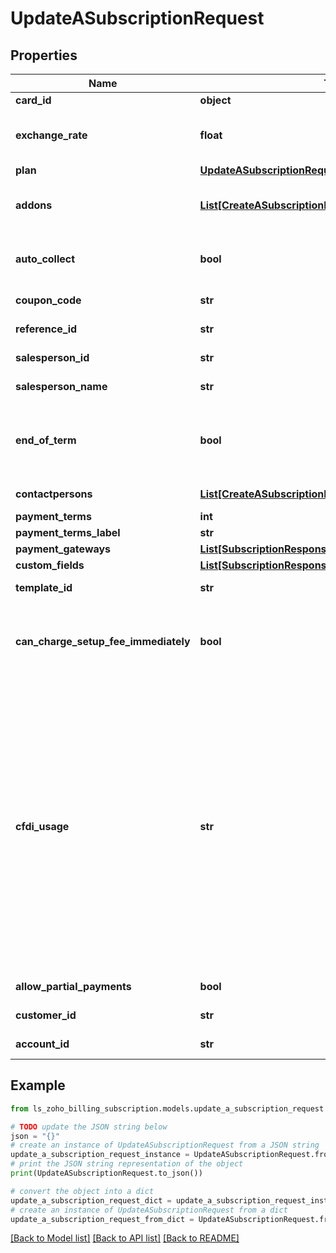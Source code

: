 # UpdateASubscriptionRequest


## Properties

Name | Type | Description | Notes
------------ | ------------- | ------------- | -------------
**card_id** | **object** | Enter the card_id of the card which has to be updated. | 
**exchange_rate** | **float** | This will be the exchange rate provided for the organization&#39;s currency and the customer&#39;s currency. The subscription fee would be the multiplicative product of the original price and the exchange rate. | [optional] 
**plan** | [**UpdateASubscriptionRequestPlan**](UpdateASubscriptionRequestPlan.md) |  | 
**addons** | [**List[CreateASubscriptionRequestAddonsInner]**](CreateASubscriptionRequestAddonsInner.md) | List of addon objects which are to be included in the subscription. Each object contains &lt;code&gt;addon_code&lt;/code&gt;, &lt;code&gt;name&lt;/code&gt;, &lt;code&gt;price&lt;/code&gt; and &lt;code&gt;quantity&lt;/code&gt;. | [optional] 
**auto_collect** | **bool** | auto_collect is set to true for creating an online subscription which will charge the customer’s card automatically on every renewal. To create an offline subscriptions, set auto_collect to false. | [optional] 
**coupon_code** | **str** | The coupon code of the coupon which is to be applied to the subscription. | [optional] 
**reference_id** | **str** | A string of your choice is required to easily identify and keep track of your subscriptions. | [optional] 
**salesperson_id** | **str** | Unique Id of the sales person assigned for the subscription. | [optional] 
**salesperson_name** | **str** | Name of the sales person assigned for the subscription. | [optional] 
**end_of_term** | **bool** | If there are any changes in the plan&#39;s subscriptions, those subscription changes can be made immediately if &lt;code&gt;end_of_term&lt;/code&gt; is set to false. If &lt;code&gt;end_of_term&lt;/code&gt; is set to true, the subscription changes take effect only after the current term of the subscription ends. | [optional] 
**contactpersons** | [**List[CreateASubscriptionRequestContactpersonsInner]**](CreateASubscriptionRequestContactpersonsInner.md) | List of contact person objects. Each object contains &lt;code&gt;contactperson_id&lt;/code&gt;. | [optional] 
**payment_terms** | **int** | Payment Due details for the invoices. | [optional] 
**payment_terms_label** | **str** | Label for the paymet due details. | [optional] 
**payment_gateways** | [**List[SubscriptionResponsePaymentGatewaysInner]**](SubscriptionResponsePaymentGatewaysInner.md) | List of payment gateways configured for the customer. | [optional] 
**custom_fields** | [**List[SubscriptionResponseCustomFieldsInner]**](SubscriptionResponseCustomFieldsInner.md) | Additional fields for the invoices. | [optional] 
**template_id** | **str** | Defaulte Invoice Template ID for all the invoices created from the subscription. | [optional] 
**can_charge_setup_fee_immediately** | **bool** | If set to \&quot;true\&quot;, a separate invoice will be raised for the setup fee as soon as the subscription&#39;s trial period starts. Set the value as \&quot;false\&quot;, or remove this optional argument if you want the setup fee to be billed at the end of the trial period, along with the other subscription related charges. | [optional] 
**cfdi_usage** | **str** | Choose CFDI Usage. Allowed values:&lt;/br&gt;&lt;code&gt;acquisition_of_merchandise&lt;/code&gt;, &lt;code&gt;return_discount_bonus&lt;/code&gt;, &lt;code&gt;general_expense&lt;/code&gt;, &lt;code&gt;buildings&lt;/code&gt;, &lt;code&gt;furniture_office_equipment&lt;/code&gt;, &lt;code&gt;transport_equipment&lt;/code&gt;, &lt;code&gt;computer_equipmentdye_molds_tools&lt;/code&gt;, &lt;code&gt;telephone_communication&lt;/code&gt;, &lt;code&gt;satellite_communication&lt;/code&gt;, &lt;code&gt;other_machinery_equipment&lt;/code&gt;, &lt;code&gt;hospital_expense&lt;/code&gt;, &lt;code&gt;medical_expense_disability&lt;/code&gt;, &lt;code&gt;funeral_expense&lt;/code&gt;, &lt;code&gt;donation&lt;/code&gt;, &lt;code&gt;interest_mortage_loans&lt;/code&gt;, &lt;code&gt;contribution_sar&lt;/code&gt;, &lt;code&gt;medical_expense_insurance_pormium&lt;/code&gt;, &lt;code&gt;school_transportation_expense&lt;/code&gt;, &lt;code&gt;deposit_saving_account&lt;/code&gt;, &lt;code&gt;payment_educational_service&lt;/code&gt;, &lt;code&gt;no_tax_effect&lt;/code&gt;, &lt;code&gt;payment&lt;/code&gt;, &lt;code&gt;payroll&lt;/code&gt;. | [optional] 
**allow_partial_payments** | **bool** | Boolean to check if partial payments are allowed for the contact | [optional] 
**customer_id** | **str** | Customer ID of the customer for whom a subscription needs to be created. | 
**account_id** | **str** | Account ID of the bank account from which payment is made by the customer. | 

## Example

```python
from ls_zoho_billing_subscription.models.update_a_subscription_request import UpdateASubscriptionRequest

# TODO update the JSON string below
json = "{}"
# create an instance of UpdateASubscriptionRequest from a JSON string
update_a_subscription_request_instance = UpdateASubscriptionRequest.from_json(json)
# print the JSON string representation of the object
print(UpdateASubscriptionRequest.to_json())

# convert the object into a dict
update_a_subscription_request_dict = update_a_subscription_request_instance.to_dict()
# create an instance of UpdateASubscriptionRequest from a dict
update_a_subscription_request_from_dict = UpdateASubscriptionRequest.from_dict(update_a_subscription_request_dict)
```
[[Back to Model list]](../README.md#documentation-for-models) [[Back to API list]](../README.md#documentation-for-api-endpoints) [[Back to README]](../README.md)


